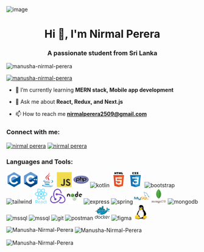 ![image](https://github.com/user-attachments/assets/3e1f7f85-c157-476e-8cec-fccc8728c5c7)

<h1 align="center">Hi 👋, I'm Nirmal Perera</h1>
<h3 align="center">A passionate student from Sri Lanka</h3>

<p align="left"> <img src="https://komarev.com/ghpvc/?username=manusha-nirmal-perera&label=Profile%20views&color=0e75b6&style=flat" alt="manusha-nirmal-perera" /> </p>

<p align="left"> <a href="https://github.com/ryo-ma/github-profile-trophy"><img src="https://github-profile-trophy.vercel.app/?username=manusha-nirmal-perera" alt="manusha-nirmal-perera" /></a> </p>

- 🌱 I’m currently learning **MERN stack, Mobile app development**

- 💬 Ask me about **React, Redux, and Next.js**

- 📫 How to reach me **nirmalperera2509@gmail.com**

<h3 align="left">Connect with me:</h3>
<p align="left">
<a href="https://linkedin.com/in/nirmal perera" target="blank"><img align="center" src="https://raw.githubusercontent.com/rahuldkjain/github-profile-readme-generator/master/src/images/icons/Social/linked-in-alt.svg" alt="nirmal perera" height="30" width="40" /></a>
<a href="https://fb.com/nirmal perera" target="blank"><img align="center" src="https://raw.githubusercontent.com/rahuldkjain/github-profile-readme-generator/master/src/images/icons/Social/facebook.svg" alt="nirmal perera" height="30" width="40" /></a>
</p>

<h3 align="left">Languages and Tools:</h3>
<p align="left"> 
        <img src="https://raw.githubusercontent.com/devicons/devicon/master/icons/c/c-original.svg" alt="c" width="40" height="40"/> 
        <img src="https://raw.githubusercontent.com/devicons/devicon/master/icons/cplusplus/cplusplus-original.svg" alt="cplusplus" width="40" height="40"/> 
        <img src="https://raw.githubusercontent.com/devicons/devicon/master/icons/java/java-original.svg" alt="java" width="40" height="40"/> 
        <img src="https://raw.githubusercontent.com/devicons/devicon/master/icons/javascript/javascript-original.svg" alt="javascript" width="40" height="40"/> 
        <img src="https://raw.githubusercontent.com/devicons/devicon/master/icons/php/php-original.svg" alt="php" width="40" height="40"/> 
        <img src="https://www.vectorlogo.zone/logos/kotlinlang/kotlinlang-icon.svg" alt="kotlin" width="40" height="40"/>
        <img src="https://raw.githubusercontent.com/devicons/devicon/master/icons/html5/html5-original-wordmark.svg" alt="html5" width="40" height="40"/> 
        <img src="https://raw.githubusercontent.com/devicons/devicon/master/icons/css3/css3-original-wordmark.svg" alt="css3" width="40" height="40"/> 
        <img src="https://getbootstrap.com/docs/5.0/assets/brand/bootstrap-logo.svg" alt="bootstrap" width="40" height="40"/> 
        <img src="https://www.vectorlogo.zone/logos/tailwindcss/tailwindcss-icon.svg" alt="tailwind" width="40" height="40"/> 
        <img src="https://raw.githubusercontent.com/devicons/devicon/master/icons/react/react-original-wordmark.svg" alt="react" width="40" height="40"/> 
        <img src="https://raw.githubusercontent.com/devicons/devicon/master/icons/redux/redux-original.svg" alt="redux" width="40" height="40"/> 
        <img stylw="background-color: white" src="https://raw.githubusercontent.com/devicons/devicon/master/icons/nodejs/nodejs-original-wordmark.svg" alt="nodejs" width="40" height="40"/> 
        <img src="https://i.cloudup.com/zfY6lL7eFa-3000x3000.png" alt="express" width="" height="40"/> 
        <img src="https://www.vectorlogo.zone/logos/springio/springio-icon.svg" alt="spring" width="40" height="40"/> 
        <img src="https://raw.githubusercontent.com/devicons/devicon/master/icons/mysql/mysql-original-wordmark.svg" alt="mysql" width="40" height="40"/> 
        <img src="https://raw.githubusercontent.com/devicons/devicon/master/icons/mongodb/mongodb-original-wordmark.svg" alt="mongodb" width="40" height="40"/> 
        <img src="https://encrypted-tbn0.gstatic.com/images?q=tbn:ANd9GcSP2TPZEoU_WaztHovZN7mFiZRk5Zfd1ZfP1hYqwFDDVw&s" alt="mongodb" width="40" height="40"/> 
        <img src="https://www.svgrepo.com/show/303229/microsoft-sql-server-logo.svg" alt="mssql" width="40" height="40"/> 
        <img src="https://www.vectorlogo.zone/logos/graphql/graphql-ar21.svg" alt="mssql" height="40"/> 
        <img src="https://www.vectorlogo.zone/logos/git-scm/git-scm-icon.svg" alt="git" width="40" height="40"/> 
        <img src="https://www.vectorlogo.zone/logos/getpostman/getpostman-icon.svg" alt="postman" width="40" height="40"/> 
        <img src="https://raw.githubusercontent.com/devicons/devicon/master/icons/docker/docker-original-wordmark.svg" alt="docker" width="40" height="40"/> 
        <img src="https://www.vectorlogo.zone/logos/figma/figma-icon.svg" alt="figma" width="40" height="40"/> 
        <img src="https://raw.githubusercontent.com/devicons/devicon/master/icons/linux/linux-original.svg" alt="linux" width="40" height="40"/> 
</p>


<p><img align="left" src="https://github-readme-stats.vercel.app/api/top-langs?username=Manusha-Nirmal-Perera&show_icons=true&locale=en&layout=compact" alt="Manusha-Nirmal-Perera" /></p>

<p>&nbsp;<img align="center" src="https://github-readme-stats.vercel.app/api?username=Manusha-Nirmal-Perera&show_icons=true&locale=en" alt="Manusha-Nirmal-Perera" /></p>

<p><img align="center" src="https://github-readme-streak-stats.herokuapp.com/?user=Manusha-Nirmal-Perera&" alt="Manusha-Nirmal-Perera" /></p>
